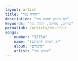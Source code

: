 ```yaml
---
layout: artist
title: "יהודה מור"
description: "דף האמן יהודה מור"
keywords: "שירים, מוזיקה, יהודה מור"
permalink: /artists/יהודה-מור/
songs:
  - number: "32754"
    name: "יא ראייח (רמיקס)"
    album: "סינגלים"
    artist: "יהודה מור"
---
```

